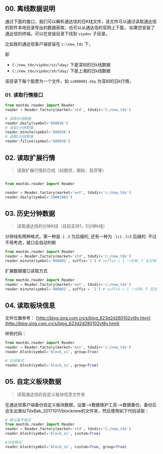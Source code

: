 
## 00. 离线数据说明

通过下面的接口，我们可以解析通达信的日K线文件，该文件可以通过读取通达信的软件本地目录导出的数据获取，也可以从通达信的官网上下载， 如果您安装了通达信的终端，可以在安装目录下找到 `vipdoc` 子目录。

比如我的通达信客户端安装在 `c:\new_tdx` 下，

即

- `C:/new_tdx/vipdoc/sz/lday/` 下是深圳的日k线数据
- `C:/new_tdx/vipdoc/sh/lday/` 下是上海的日k线数据

该目录下每个股票为一个文件，如 `sz000001.day` 为深圳的日k行情，

### 01. 读取行情接口

```python
from mootdx.reader import Reader
reader = Reader.factory(market='std', tdxdir='C:/new_tdx')

# 读取日线数据
reader.daily(symbol='600036')
# 读取1分钟数据
reader.minute(symbol='600036')
# 读取5分钟数据
reader.fzline(symbol='600036')
```

## 02. 读取扩展行情

> 读取扩展行情的日线（如期货，期权，现货等）

```python

from mootdx.reader import Reader

reader = Reader.factory(market='ext', tdxdir='c:/new_tdx')
reader.daily(symbol='29#A1801')
```

## 03. 历史分钟数据

> 读取通达信的分钟K线（目前支持1，5分钟k线）

分钟线有两种格式，第一种是`.1` `.5` 为后缀的, 还有一种为 `.lc1` `.lc5` 后缀的.
不过不用考虑，接口会自动判断

```python
from mootdx.reader import Reader
reader = Reader.factory(market='std', tdxdir='c:/new_tdx')
reader.minute(symbol='000001', suffix='1') # suffix = 1 一分钟，5 五分钟
```

扩展数据接口读取方式

```python
from mootdx.reader import Reader
reader = Reader.factory(market='ext', tdxdir='c:/new_tdx')
reader.minute(symbol='000001', suffix = '1') # suffix = 1 一分钟，5 五分钟
```

## 04. 读取板块信息

文件位置参考： [http://blog.sina.com.cn/s/blog_623d2d280102vt8y.html](http://blog.sina.com.cn/s/blog_623d2d280102vt8y.html)

样例代码：

```python
from mootdx.reader import Reader
reader = Reader.factory(market='ext', tdxdir='c:/new_tdx')
reader.block(symbol='block_zs', group=True)
```

```python
# 分组格式
reader.block(symbol='block_zs', group=True)
```

## 05. 自定义板块数据

> 读取通达信的自定义板块信息文件夹

在通达信客户端备份自定义板块数据，设置-->数据维护工具-->数据备份，备份后会生出类似TdxBak_20171011/blocknew的文件夹，然后使用如下代码读取：

```python
# 默认扁平格式
from mootdx.reader import Reader
reader = Reader.factory(market='std', tdxdir='C:/new_tdx')
reader.block(symbol='block_zs', custom=True)

#分组格式
reader.block(symbol='block_zs', custom=True, group=True)
```
